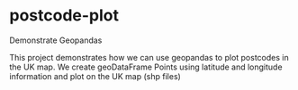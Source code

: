 # postcode-plot
Demonstrate Geopandas

This project demonstrates how we can use geopandas to plot postcodes in the UK map. We create geoDataFrame Points using latitude and longitude information and plot on the UK map (shp files)
